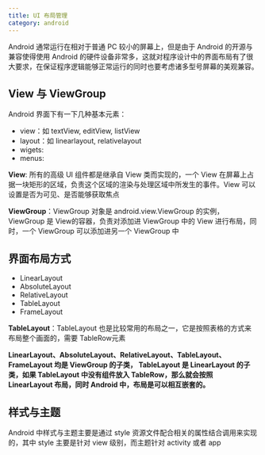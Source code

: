 ```yaml
---
title: UI 布局管理
category: android
---
```


Android 通常运行在相对于普通 PC 较小的屏幕上，但是由于 Android 的开源与兼容使得使用 Android 的硬件设备非常多，这就对程序设计中的界面布局有了很大要求，在保证程序逻辑能够正常运行的同时也要考虑诸多型号屏幕的美观兼容。
<!--more-->

## View 与 ViewGroup

Android 界面下有一下几种基本元素：

- view：如 textView, editView, listView
- layout：如 linearlayout, relativelayout
- wigets:
- menus:

**View**: 所有的高级 UI 组件都是继承自 View 类而实现的，一个 View 在屏幕上占据一块矩形的区域，负责这个区域的渲染与处理区域中所发生的事件。View 可以设置是否为可见、是否能够获取焦点

**ViewGroup**：ViewGroup 对象是 android.view.ViewGroup 的实例，ViewGroup 是 View的容器，负责对添加进 ViewGroup 中的 View 进行布局，同时，一个 ViewGroup 可以添加进另一个 ViewGroup 中

## 界面布局方式

- LinearLayout
- AbsoluteLayout
- RelativeLayout
- TableLayout
- FrameLayout

**TableLayout**：TableLayout 也是比较常用的布局之一，它是按照表格的方式来布局整个画面的，需要 TableRow元素

**LinearLayout、AbsoluteLayout、RelativeLayout、TableLayout、FrameLayout 均是 ViewGroup 的子类， TableLayout 是 LinearLayout 的子类，如果 TableLayout 中没有组件放入 TableRow，那么就会按照 LinearLayout 布局，同时 Android 中，布局是可以相互嵌套的。**

## 样式与主题

Android 中样式与主题主要是通过 style 资源文件配合相关的属性结合调用来实现的，其中 style 主要是针对 view 级别，而主题针对 activity 或者 app
